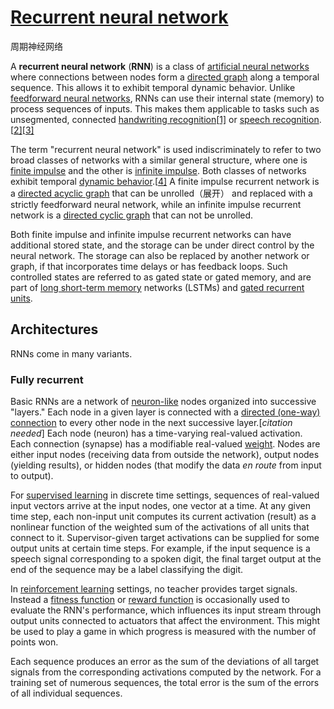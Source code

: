 # [Recurrent neural network](https://en.wikipedia.org/wiki/Recurrent_neural_network)

周期神经网络

A **recurrent neural network** (**RNN**) is a class of [artificial neural networks](https://en.wikipedia.org/wiki/Artificial_neural_network) where connections between nodes form a [directed graph](https://en.wikipedia.org/wiki/Directed_graph) along a temporal sequence. This allows it to exhibit temporal dynamic behavior. Unlike [feedforward neural networks](https://en.wikipedia.org/wiki/Feedforward_neural_networks), RNNs can use their internal state (memory) to process sequences of inputs. This makes them applicable to tasks such as unsegmented, connected [handwriting recognition](https://en.wikipedia.org/wiki/Handwriting_recognition)[[1\]](https://en.wikipedia.org/wiki/Recurrent_neural_network#cite_note-1) or [speech recognition](https://en.wikipedia.org/wiki/Speech_recognition).[[2\]](https://en.wikipedia.org/wiki/Recurrent_neural_network#cite_note-sak2014-2)[[3\]](https://en.wikipedia.org/wiki/Recurrent_neural_network#cite_note-liwu2015-3)

The term "recurrent neural network" is used indiscriminately to refer to two broad classes of networks with a similar general structure, where one is [finite impulse](https://en.wikipedia.org/wiki/Finite_impulse_response) and the other is [infinite impulse](https://en.wikipedia.org/wiki/Infinite_impulse_response). Both classes of networks exhibit temporal [dynamic behavior](https://en.wikipedia.org/wiki/Dynamic_system).[[4\]](https://en.wikipedia.org/wiki/Recurrent_neural_network#cite_note-4) A finite impulse recurrent network is a [directed acyclic graph](https://en.wikipedia.org/wiki/Directed_acyclic_graph) that can be unrolled（展开） and replaced with a strictly feedforward neural network, while an infinite impulse recurrent network is a [directed cyclic graph](https://en.wikipedia.org/wiki/Directed_cyclic_graph) that can not be unrolled.

Both finite impulse and infinite impulse recurrent networks can have additional stored state, and the storage can be under direct control by the neural network. The storage can also be replaced by another network or graph, if that incorporates time delays or has feedback loops. Such controlled states are referred to as gated state or gated memory, and are part of [long short-term memory](https://en.wikipedia.org/wiki/Long_short-term_memory) networks (LSTMs) and [gated recurrent units](https://en.wikipedia.org/wiki/Gated_recurrent_unit).



## Architectures



RNNs come in many variants.

### Fully recurrent

Basic RNNs are a network of [neuron-like](https://en.wikipedia.org/wiki/Artificial_neuron) nodes organized into successive "layers." Each node in a given layer is connected with a [directed (one-way) connection](https://en.wikipedia.org/wiki/Directed_graph) to every other node in the next successive layer.[*citation needed*] Each node (neuron) has a time-varying real-valued activation. Each connection (synapse) has a modifiable real-valued [weight](https://en.wikipedia.org/wiki/Weighting). Nodes are either input nodes (receiving data from outside the network), output nodes (yielding results), or hidden nodes (that modify the data *en route* from input to output).

For [supervised learning](https://en.wikipedia.org/wiki/Supervised_learning) in discrete time settings, sequences of real-valued input vectors arrive at the input nodes, one vector at a time. At any given time step, each non-input unit computes its current activation (result) as a nonlinear function of the weighted sum of the activations of all units that connect to it. Supervisor-given target activations can be supplied for some output units at certain time steps. For example, if the input sequence is a speech signal corresponding to a spoken digit, the final target output at the end of the sequence may be a label classifying the digit.

In [reinforcement learning](https://en.wikipedia.org/wiki/Reinforcement_learning) settings, no teacher provides target signals. Instead a [fitness function](https://en.wikipedia.org/wiki/Fitness_function) or [reward function](https://en.wikipedia.org/wiki/Reward_function) is occasionally used to evaluate the RNN's performance, which influences its input stream through output units connected to actuators that affect the environment. This might be used to play a game in which progress is measured with the number of points won.

Each sequence produces an error as the sum of the deviations of all target signals from the corresponding activations computed by the network. For a training set of numerous sequences, the total error is the sum of the errors of all individual sequences.

